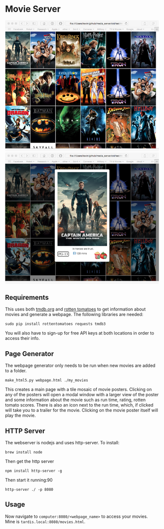 # Movie Server

![webpage](./images/webpage.png)
![modal](./images/modal.png)

## Requirements

This uses both [tmdb.org](http:tmdb.org) and [rotten tomatoes](http://rottentomatoes.com)
to get information about movies and generate a webpage. The following libraries are needed:

	sudo pip install rottentomatoes requests tmdb3

You will also have to sign-up for free API keys at both locations in order to access their info.
 
## Page Generator

The webpage generator only needs to be run when new movies are added to a folder. 

	make_html5.py webpage.html ./my_movies

This creates a main page with a tile mosaic of movie posters. Clicking on any of the posters
will open a modal window with a larger view of the poster and some information about the 
movie such as run time, rating, rotten tomato scores. There is also an icon next to the
run time, which, if clicked will take you to a trailer for the movie. Clicking on the movie
poster itself will play the movie.

## HTTP Server

The webserver is nodejs and uses http-server. To install:

	brew install node

Then get the http server

	npm install http-server -g

Then start it running:90

	http-server ./ -p 8080


## Usage

Now navigate to `computer:8080/<webpage_name>` to access your movies. Mine is `tardis.local:8080/movies.html`.